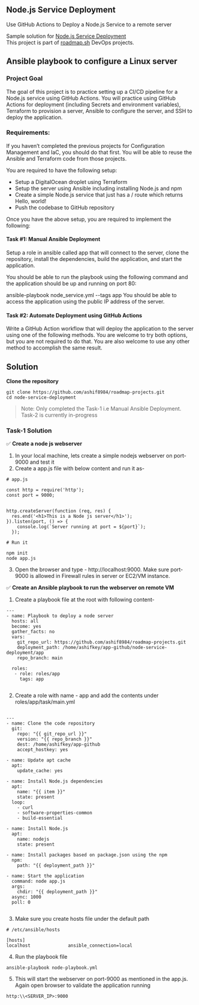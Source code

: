 ## Node.js Service Deployment
Use GitHub Actions to Deploy a Node.js Service to a remote server


Sample solution for [Node.js Service Deployment](https://roadmap.sh/projects/nodejs-service-deployment)\
This project is part of [roadmap.sh](https://roadmap.sh/projects) DevOps projects.


## Ansible playbook to configure a Linux server 

### Project Goal
The goal of this project is to practice setting up a CI/CD pipeline for a Node.js service using GitHub Actions. You will practice using GitHub Actions for deployment (including Secrets and environment variables), Terraform to provision a server, Ansible to configure the server, and SSH to deploy the application.

### Requirements:

If you haven’t completed the previous projects for Configuration Management and IaC, you should do that first. You will be able to reuse the Ansible and Terraform code from those projects.

You are required to have the following setup:

- Setup a DigitalOcean droplet using Terraform
- Setup the server using Ansible including installing Node.js and npm
- Create a simple Node.js service that just has a / route which returns Hello, world!
- Push the codebase to GitHub repository

Once you have the above setup, you are required to implement the following:

#### Task #1: Manual Ansible Deployment
Setup a role in ansible called app that will connect to the server, clone the repository, install the dependencies, build the application, and start the application.

You should be able to run the playbook using the following command and the application should be up and running on port 80:

ansible-playbook node_service.yml --tags app
You should be able to access the application using the public IP address of the server.

#### Task #2: Automate Deployment using GitHub Actions
Write a GitHub Action workflow that will deploy the application to the server using one of the following methods. You are welcome to try both options, but you are not required to do that. You are also welcome to use any other method to accomplish the same result.

## Solution

**Clone the repository**
```
git clone https://github.com/ashif8984/roadmap-projects.git
cd node-service-deployment
```

> Note: Only completed the Task-1 i.e Manual Ansible Deployment. Task-2 is currently in-progress

### Task-1 Solution

✅  **Create a node js webserver**

1. In your local machine, lets create a simple nodejs webserver on port-9000 and test it
2. Create a app.js file with below content and run it as-

```
# app.js

const http = require('http');
const port = 9000;


http.createServer(function (req, res) {
  res.end('<h1>This is a Node js server</h1>');
}).listen(port, () => {
    console.log(`Server running at port = ${port}`);
  }); 

# Run it

npm init
node app.js
```
3. Open the browser and type - http://localhost:9000. Make sure port-9000 is allowed in Firewall rules in server or EC2/VM instance.

✅  **Create an Ansible playbook to run the webserver on remote VM**


1. Create a playbook file at the root with following content-

```
---
- name: Playbook to deploy a node server
  hosts: all
  become: yes
  gather_facts: no
  vars:
    git_repo_url: https://github.com/ashif8984/roadmap-projects.git
    deployment_path: /home/ashifkey/app-github/node-service-deployment/app
    repo_branch: main

  roles:
   - role: roles/app
     tags: app


```

2. Create a role with name - app and add the contents under roles/app/task/main.yml

```

---
- name: Clone the code repository
  git:
    repo: "{{ git_repo_url }}"
    version: "{{ repo_branch }}"
    dest: /home/ashifkey/app-github
    accept_hostkey: yes

- name: Update apt cache
  apt:
    update_cache: yes

- name: Install Node.js dependencies
  apt:
    name: "{{ item }}"
    state: present
  loop:
    - curl
    - software-properties-common
    - build-essential

- name: Install Node.js
  apt:
    name: nodejs
    state: present

- name: Install packages based on package.json using the npm
  npm:
    path: "{{ deployment_path }}"

- name: Start the application 
  command: node app.js
  args:
    chdir: "{{ deployment_path }}"
  async: 1000                 
  poll: 0 


```

3. Make sure you create hosts file under the default path

```
# /etc/ansible/hosts

[hosts]
localhost              ansible_connection=local
```

4. Run the playbook file 

```
ansible-playbook node-playbook.yml
```

5. This will start the webserver on port-9000 as mentioned in the app.js. Again open browser to validate the application running

```
http:\\<SERVER_IP>:9000
```